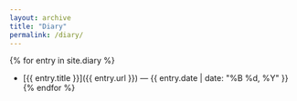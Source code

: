 ```yaml
---
layout: archive
title: "Diary"
permalink: /diary/
---
```


{% for entry in site.diary %}
- [{{ entry.title }}]({{ entry.url }}) — {{ entry.date | date: "%B %d, %Y" }}
{% endfor %}